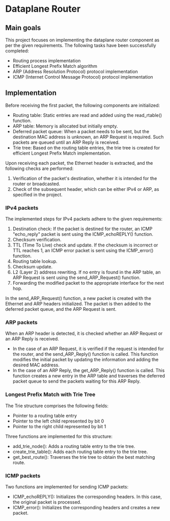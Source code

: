 # Dataplane Router

## Main goals
This project focuses on implementing the
dataplane router component as per the given requirements. The following tasks have been successfully completed:

- Routing process implementation
- Efficient Longest Prefix Match algorithm
- ARP (Address Resolution Protocol) protocol implementation
- ICMP (Internet Control Message Protocol) protocol implementation

## Implementation
Before receiving the first packet, the following components are initialized:

- Routing table: Static entries are read and added using the read_rtable() function.
- ARP table: Memory is allocated but initially empty.
- Deferred packet queue: When a packet needs to be sent, but the destination MAC address is unknown, an ARP Request is required. Such packets are queued until an ARP Reply is received.
- Trie tree: Based on the routing table entries, the trie tree is created for efficient Longest Prefix Match implementation.

Upon receiving each packet, the Ethernet header is extracted, and the following checks are performed:

1. Verification of the packet's destination, whether it is intended for the router or broadcasted.
2. Check of the subsequent header, which can be either IPv4 or ARP, as specified in the project.

### IPv4 packets
The implemented steps for IPv4 packets adhere to the given requirements:

1. Destination check: If the packet is destined for the router, an ICMP "echo_reply" packet is sent using the ICMP_echoREPLY() function.
2. Checksum verification.
3. TTL (Time To Live) check and update. If the checksum is incorrect or TTL reaches 1, an ICMP error packet is sent using the ICMP_error() function.
4. Routing table lookup.
5. Checksum update.
6. L2 (Layer 2) address rewriting. If no entry is found in the ARP table, an ARP Request is sent using the send_ARP_Request() function.
7. Forwarding the modified packet to the appropriate interface for the next hop.

In the send_ARP_Request() function, a new packet is created with the Ethernet and ARP headers initialized. The packet is then added to the deferred packet queue, and the ARP Request is sent.

### ARP packets
When an ARP header is detected, it is checked whether an ARP Request or an ARP Reply is received.

- In the case of an ARP Request, it is verified if the request is intended for the router, and the send_ARP_Reply() function is called. This function modifies the initial packet by updating the information and adding the desired MAC address.
- In the case of an ARP Reply, the get_ARP_Reply() function is called. This function creates a new entry in the ARP table and traverses the deferred packet queue to send the packets waiting for this ARP Reply.

### Longest Prefix Match with Trie Tree
The Trie structure comprises the following fields:
- Pointer to a routing table entry
- Pointer to the left child represented by bit 0
- Pointer to the right child represented by bit 1

Three functions are implemented for this structure:
- add_trie_node(): Adds a routing table entry to the trie tree.
- create_trie_table(): Adds each routing table entry to the trie tree.
- get_best_route(): Traverses the trie tree to obtain the best matching route.

### ICMP packets
Two functions are implemented for sending ICMP packets:
- ICMP_echoREPLY(): Initializes the corresponding headers. In this case, the original packet is processed.
- ICMP_error(): Initializes the corresponding headers and creates a new packet.
